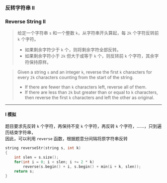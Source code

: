 ### 反转字符串 II
### Reverse String II

> 给定一个字符串 `s` 和一个整数 `k`，从字符串开头算起，每 `2k` 个字符反转前 `k` 个字符。
> - 如果剩余字符少于 `k` 个，则将剩余字符全部反转。
> - 如果剩余字符小于 `2k` 但大于或等于 `k` 个，则反转前 `k` 个字符，其余字符保持原样。  

> Given a string `s` and an integer `k`, reverse the first `k` characters for every `2k` characters counting from the start of the string.  
> - If there are fewer than `k` characters left, reverse all of them.  
> - If there are less than `2k` but greater than or equal to `k` characters, then reverse the first `k` characters and left the other as original.  

----------

#### I 模拟

题目要求先反转 `k` 个字符，再保持不变 `k` 个字符，再反转 `k` 个字符，……，只到遍历结束字符串，  
因此，可以利用 `reverse` 函数，根据题意分间隔将原字符串反转  

```cpp
string reverseStr(string s, int k) 
{
    int slen = s.size();
    for(int i = 0; i < slen; i += 2 * k)
        reverse(s.begin() + i, s.begin() + min(i + k, slen));
    return s;
}
```
